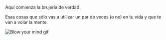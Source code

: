 Aquí comienza la brujería de verdad.

Esas cosas que sólo vas a utilizar un par de veces (o no) en tu vida y que te van a volar la mente.

![Blow your mind gif](https://media.giphy.com/media/EldfH1VJdbrwY/giphy.gif)
